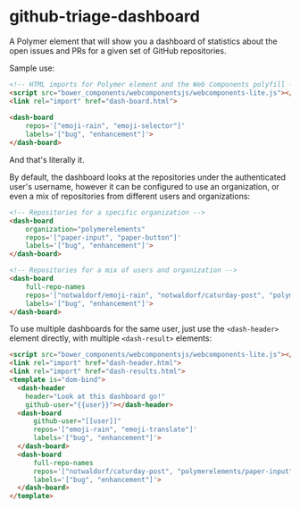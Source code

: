# github-triage-dashboard

A Polymer element that will show you a dashboard of statistics about
the open issues and PRs for a given set of GitHub repositories.

Sample use:
```html
<!-- HTML imports for Polymer element and the Web Components polyfill -->
<script src="bower_components/webcomponentsjs/webcomponents-lite.js"></script>
<link rel="import" href="dash-board.html">
  
<dash-board
    repos='["emoji-rain", "emoji-selector"]'
    labels='["bug", "enhancement"]'>
</dash-board>
```
And that's literally it.

By default, the dashboard looks at the repositories under the authenticated
user's username, however it can be configured to use an organization, or even
a mix of repositories from different users and organizations:

```html
<!-- Repositories for a specific organization -->
<dash-board
    organization="polymerelements"
    repos='["paper-input", "paper-button"]'
    labels='["bug", "enhancement"]'>
</dash-board>

<!-- Repositories for a mix of users and organization -->
<dash-board
    full-repo-names
    repos='["notwaldorf/emoji-rain", "notwaldorf/caturday-post", "polymerelements/paper-input", "jquery/jquery"]'
    labels='["bug", "enhancement"]'>
</dash-board>
```

To use multiple dashboards for the same user, just use the `<dash-header>`
element directly, with multiple `<dash-result>` elements:

```html
<script src="bower_components/webcomponentsjs/webcomponents-lite.js"></script>
<link rel="import" href="dash-header.html">
<link rel="import" href="dash-results.html">
<template is="dom-bind">
  <dash-header
    header="Look at this dashboard go!"
    github-user="{{user}}"></dash-header>
  <dash-board
      github-user="[[user]]"
      repos='["emoji-rain", "emoji-translate"]'
      labels='["bug", "enhancement"]'>
  </dash-board>
  <dash-board
      full-repo-names
      repos='["notwaldorf/caturday-post", "polymerelements/paper-input", "jquery/jquery"]'
      labels='["bug", "enhancement"]'>
  </dash-board>
</template>
```
